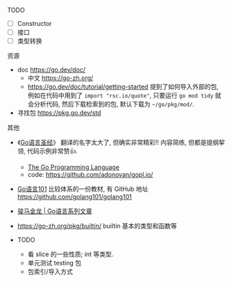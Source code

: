 TODO

- [ ] Constructor
- [ ] 接口
- [ ] 类型转换

资源

- doc <https://go.dev/doc/>
    - 中文 <https://go-zh.org/>
    - <https://go.dev/doc/tutorial/getting-started> 提到了如何导入外部的包, 例如在代码中用到了 `import "rsc.io/quote"`, 只要运行 `go mod tidy` 就会分析代码, 然后下载检索到的包, 默认下载为 `~/go/pkg/mod/`.
- 寻找包 <https://pkg.go.dev/std>

其他

- 《[Go语言圣经](https://yar999.gitbook.io/gopl-zh/)》 翻译的名字太大了, 但确实非常精彩!! 内容简练, 但都是提纲挈领, 代码示例非常赞👍.
    - [The Go Programming Language](http://www.gopl.io/)
    - code: <https://github.com/adonovan/gopl.io/>
- [Go语言101](https://gfw.go101.org/article/101.html) 比较体系的一份教材, 有 GitHub 地址 <https://github.com/golang101/golang101>
- [骏马金龙 | Go语言系列文章](https://www.cnblogs.com/f-ck-need-u/p/9832538.html)

- <https://go-zh.org/pkg/builtin/> builtin 基本的类型和函数等
- TODO
    - 看 slice 的一些性质; int 等类型.
    - 单元测试 testing 包
    - 包索引/导入方式
